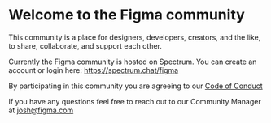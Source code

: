 # Welcome to the Figma community

This community is a place for designers, developers, creators, and the like, to share, collaborate, and support each other. 

Currently the Figma community is hosted on Spectrum. 
You can create an account or login here: https://spectrum.chat/figma

By participating in this community you are agreeing to our [Code of Conduct](https://github.com/figma/community/blob/master/code-of-conduct.md)

If you have any questions feel free to reach out to our Community Manager at josh@figma.com
